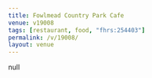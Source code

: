 ```yaml
---
title: Fowlmead Country Park Cafe
venue: v19008
tags: [restaurant, food, "fhrs:254403"]
permalink: /v/19008/
layout: venue
---
```

null